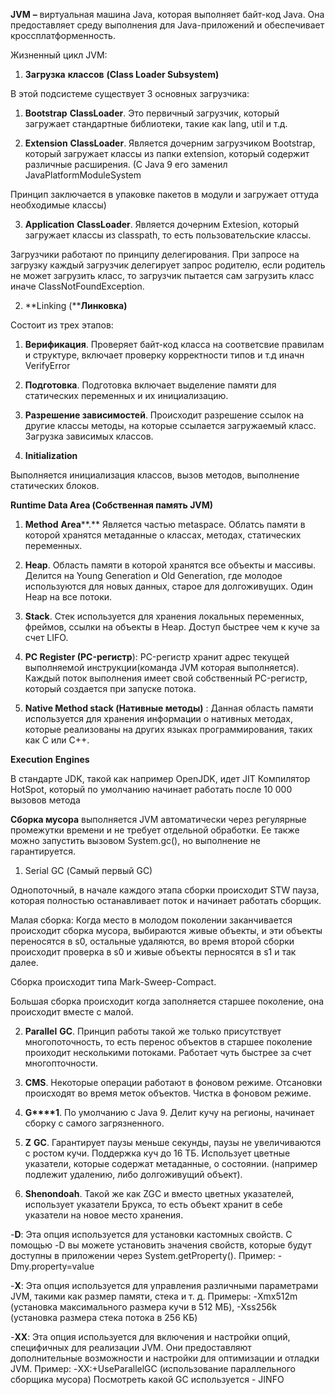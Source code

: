 **JVM** **–** виртуальная машина Java, которая выполняет байт-код Java. Она предоставляет среду выполнения для Java-приложений и обеспечивает кроссплатформенность.

Жизненный цикл JVM:

1. **Загрузка** **классов** **(Class Loader Subsystem)**

В этой подсистеме существует 3 основных загрузчика:

1. **Bootstrap** **ClassLoader**. Это первичный загрузчик, который загружает стандартные библиотеки, такие как lang, util и т.д.
    
2. **Extension** **ClassLoader**. Является дочерним загрузчиком Bootstrap, который загружает классы из папки extension, который содержит различные расширения. (С Java 9 его заменил JavaPlatformModuleSystem
    

Принцип заключается в упаковке пакетов в модули и загружает оттуда необходимые классы)

3. **Application** **ClassLoader**. Является дочерним Extesion, который загружает классы из classpath, то есть пользовательские классы.
    

Загрузчики работают по принципу делегирования. При запросе на загрузку каждый загрузчик делегирует запрос родителю, если родитель не может загрузить класс, то загрузчик пытается сам загрузить класс иначе ClassNotFoundException.

2. **Linking (****Линковка)**
    

Состоит из трех этапов:

1. **Верификация**. Проверяет байт-код класса на соответсвие правилам и структуре, включает проверку корректности типов и т.д иначн VerifyError
    
2. **Подготовка**. Подготовка включает выделение памяти для статических переменных и их инициализацию.
    
3. **Разрешение зависимостей**. Происходит разрешение ссылок на другие классы методы, на которые ссылается загружаемый класс. Загрузка зависимых классов.
  

3. **Initialization**
    

Выполняется инициализация классов, вызов методов, выполнение статических блоков.

**Runtime Data Area (Собственная память JVM)**

1. **Method** **Area****.** Является частью metaspace. Облатсь памяти в которой хранятся метаданные о классах, методах, статических переменных.
    
2. **Heap**. Область памяти в которой хранятся все объекты и массивы. Делится на Young Generation и Old Generation, где молодое используются для новых данных, старое для долгоживущих. Один Heap на все потоки.
    
3. **Stack**. Стек используется для хранения локальных переменных, фреймов, ссылки на объекты в Heap. Доступ быстрее чем к куче за счет LIFO.
    
4. **PC Register (PC-регистр**): PC-регистр хранит адрес текущей выполняемой инструкции(команда JVM которая выполняется). Каждый поток выполнения имеет свой собственный PC-регистр, который создается при запуске потока.
    
5. **Native Method stack (Нативные методы)** : Данная область памяти используется для хранения информации о нативных методах, которые реализованы на других языках программирования, таких как C или C++.
    

**Execution** **Engines**

В стандарте JDK, такой как например OpenJDK, идет JIT Компилятор HotSpot, который по умолчанию начинает работать после 10 000 вызовов метода




**Сборка мусора** выполняется JVM автоматически через регулярные промежутки времени и не требует отдельной обработки. Ее также можно запустить вызовом System.gc(), но выполнение не гарантируется.

1. Serial GC (Самый первый GC)
    

Однопоточный, в начале каждого этапа сборки происходит STW пауза, которая полностью останавливает поток и начинает работать сборщик.

Малая сборка: Когда место в молодом поколении заканчивается происходит сборка мусора, выбираются живые объекты, и эти объекты переносятся в s0, остальные удаляются, во время второй сборки происходит проверка в s0 и живые объекты перносятся в s1 и так далее.

Сборка происходит типа Mark-Sweep-Compact.

Большая сборка происходит когда заполняется старшее поколение, она происходит вместе с малой.

2. **Parallel** **GC**. Принцип работы такой же только присутствует многопоточность, то есть перенос объектов в старшее поколение проиходит несколькими потоками. Работает чуть быстрее за счет многопточности.
    
3. **CMS**. Некоторые операции работают в фоновом режиме. Отсановки происходят во время меток объектов. Чистка в фоновом режиме.
    
4. **G****1**. По умолчанию с Java 9. Делит кучу на регионы, начинает сборку с самого загрязненного.
    
5. **Z** **GC**. Гарантирует паузы меньше секунды, паузы не увеличиваются с ростом кучи. Поддержка куч до 16 ТБ. Использует цветные указатели, которые содержат метаданные, о состоянии. (например подлежит удалению, либо долгоживущий объект).
    
6. **Shenondoah**. Такой же как ZGC и вместо цветных указателей, использует указатели Брукса, то есть объект хранит в себе указатели на новое место хранения.
    

-**D**: Эта опция используется для установки кастомных свойств. С помощью -D вы можете установить значения свойств, которые будут доступны в приложении через System.getProperty(). Пример: -Dmy.property=value

-**X**: Эта опция используется для управления различными параметрами JVM, такими как размер памяти, стека и т. д. Примеры: -Xmx512m (установка максимального размера кучи в 512 МБ), -Xss256k (установка размера стека потока в 256 КБ)

-**XX**: Эта опция используется для включения и настройки опций, специфичных для реализации JVM. Они предоставляют дополнительные возможности и настройки для оптимизации и отладки JVM. Пример: -XX:+UseParallelGC (использование параллельного сборщика мусора) Посмотреть какой GC используется - JINFO